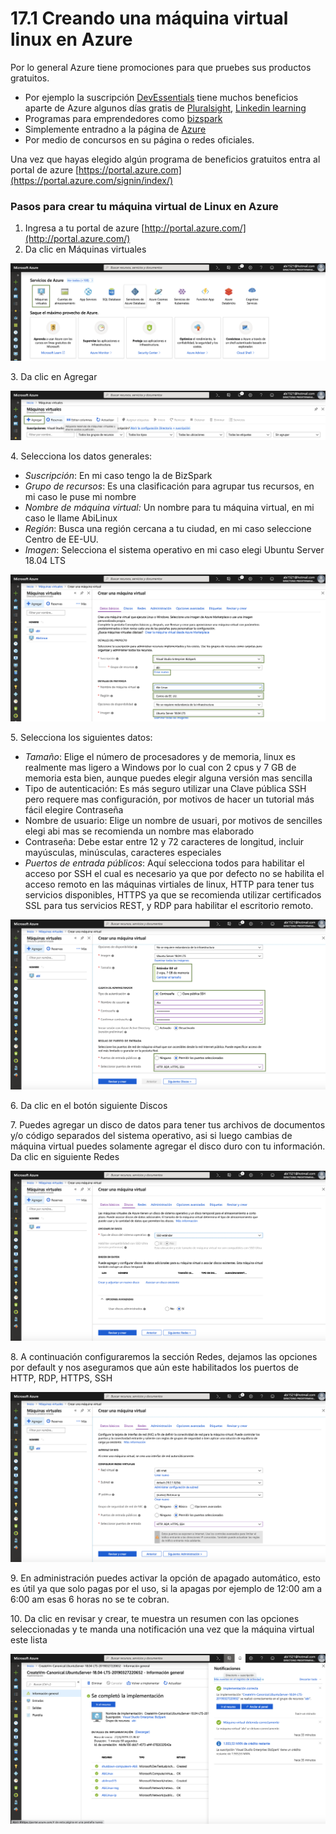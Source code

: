 # 17.1 Creando una máquina virtual linux en Azure

Por lo general Azure tiene promociones para que pruebes sus productos gratuitos.&#x20;

* Por ejemplo la suscripción [DevEssentials](https://visualstudio.microsoft.com/es/dev-essentials/) tiene muchos beneficios aparte de Azure algunos días gratis de [Pluralsight](https://www.pluralsight.com), [Linkedin learning](https://www.linkedin.com/learning/me)
* Programas para emprendedores como [bizspark](https://startups.microsoft.com/es-es/)&#x20;
* Simplemente entradno a la página de [Azure](https://azure.microsoft.com/es-es/)
* Por medio de concursos en su página o redes oficiales.

Una vez que hayas elegido algún programa de beneficios gratuitos entra al portal de azure [https://portal.azure.com](https://portal.azure.com/signin/index/)

### Pasos para crear tu máquina virtual de Linux en Azure

1. Ingresa a tu portal de azure [http://portal.azure.com/](http://portal.azure.com/)
2. Da clic en Máquinas virtuales

![](<../.gitbook/assets/image (90).png>)

3\. Da clic en Agregar

![](<../.gitbook/assets/image (91).png>)

4\. Selecciona los datos generales:

* _Suscripción_: En mi caso tengo la de BizSpark
* _Grupo de recursos_: Es una clasificación para agrupar tus recursos, en mi caso le puse mi nombre
* _Nombre de máquina virtual:_ Un nombre para tu máquina virtual, en mi caso le llame AbiLinux
* _Región_: Busca una región cercana a tu ciudad, en mi caso seleccione Centro de EE-UU.
* _Imagen_: Selecciona el sistema operativo en mi caso elegi Ubuntu Server 18.04 LTS

![](<../.gitbook/assets/image (93).png>)

5\. Selecciona los siguientes datos:

* _Tamaño_: Elige el número de procesadores y de memoria, linux es realmente mas ligero a Windows por lo cual con 2 cpus y 7 GB de memoria esta bien, aunque puedes elegir alguna versión mas sencilla&#x20;
* Tipo de autenticación: Es más seguro utilizar una Clave pública SSH pero requere mas configuración, por motivos de hacer un tutorial más fácil elegire Contraseña
* Nombre de usuario: Elige un nombre de usuari, por motivos de sencilles elegi abi mas se recomienda un nombre mas elaborado
* Contraseña: Debe estar entre 12 y 72 caracteres de longitud, incluir mayúsculas, minúsculas, caracteres especiales
* _Puertos de entrada públicos_: Aquí selecciona todos para habilitar el acceso por SSH el cual es necesario ya que por defecto no se habilita el acceso remoto en las máquinas virtiales de linux, HTTP para tener tus servicios disponibles, HTTPS ya que se recomienda utilizar certificados SSL para tus servicios REST, y RDP para habilitar el escritorio remoto.

![](<../.gitbook/assets/image (82).png>)

6\. Da clic en el botón siguiente Discos

7\. Puedes agregar un disco de datos para tener tus archivos de documentos y/o código separados del sistema operativo, asi si luego cambias de máquina virtual puedes solamente agregar el disco duro con tu información. Da clic en siguiente Redes

![](<../.gitbook/assets/image (86).png>)

8\. A continuación configuraremos la sección Redes, dejamos las opciones por default y nos aseguramos que aún este habilitados los puertos de HTTP, RDP, HTTPS, SSH

![](<../.gitbook/assets/image (85).png>)

9\. En administración puedes activar la opción de apagado automático, esto es útil ya que solo pagas por el uso, si la apagas por ejemplo de 12:00 am a 6:00 am esas 6 horas no se te cobran.

10\. Da clic en revisar y crear, te muestra un resumen con las opciones seleccionadas y te manda una notificación una vez que la máquina virtual este lista

![](<../.gitbook/assets/image (81).png>)
